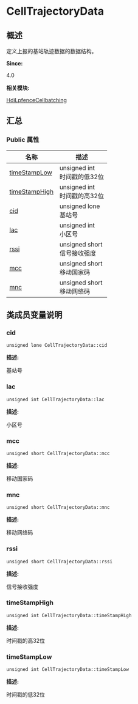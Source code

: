 # CellTrajectoryData


## 概述

定义上报的基站轨迹数据的数据结构。

**Since:**

4.0

**相关模块:**

[HdiLpfenceCellbatching](_hdi_lpfence_cellbatching.md)


## 汇总


### Public 属性

  | 名称 | 描述 | 
| -------- | -------- |
| [timeStampLow](#timestamplow) | unsigned&nbsp;int<br/>时间戳的低32位 | 
| [timeStampHigh](#timestamphigh) | unsigned&nbsp;int<br/>时间戳的高32位 | 
| [cid](#cid) | unsigned&nbsp;lone<br/>基站号 | 
| [lac](#lac) | unsigned&nbsp;int<br/>小区号 | 
| [rssi](#rssi) | unsigned&nbsp;short<br/>信号接收强度 | 
| [mcc](#mcc) | unsigned&nbsp;short<br/>移动国家码 | 
| [mnc](#mnc) | unsigned&nbsp;short<br/>移动网络码 | 


## 类成员变量说明


### cid

  
```
unsigned lone CellTrajectoryData::cid
```

**描述:**

基站号


### lac

  
```
unsigned int CellTrajectoryData::lac
```

**描述:**

小区号


### mcc

  
```
unsigned short CellTrajectoryData::mcc
```

**描述:**

移动国家码


### mnc

  
```
unsigned short CellTrajectoryData::mnc
```

**描述:**

移动网络码


### rssi

  
```
unsigned short CellTrajectoryData::rssi
```

**描述:**

信号接收强度


### timeStampHigh

  
```
unsigned int CellTrajectoryData::timeStampHigh
```

**描述:**

时间戳的高32位


### timeStampLow

  
```
unsigned int CellTrajectoryData::timeStampLow
```

**描述:**

时间戳的低32位
